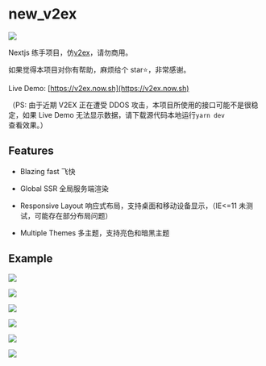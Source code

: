 # new_v2ex

![](https://github.com/sedgwickz/new_v2ex/workflows/CI/badge.svg)

Nextjs 练手项目，仿[v2ex](https://v2ex.com)，请勿商用。

如果觉得本项目对你有帮助，麻烦给个 star⭐️，非常感谢。

Live Demo: [https://v2ex.now.sh](https://v2ex.now.sh)

（PS: 由于近期 V2EX 正在遭受 DDOS 攻击，本项目所使用的接口可能不是很稳定，如果 Live Demo 无法显示数据，请下载源代码本地运行`yarn dev`查看效果。）

## Features

- Blazing fast 飞快

- Global SSR 全局服务端渲染

- Responsive Layout 响应式布局，支持桌面和移动设备显示，（IE<=11 未测试，可能存在部分布局问题）

- Multiple Themes 多主题，支持亮色和暗黑主题

## Example

![](/images/Screenshot1.png)

![](/images/Screenshot2.png)

![](/images/Screenshot3.png)

![](/images/Screenshot6.png)

![](/images/Screenshot4.png)

![](/images/Screenshot5.png)
